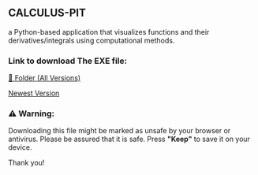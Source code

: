## CALCULUS-PIT
a Python-based application that visualizes functions and their derivatives/integrals using computational methods.

### Link to download The EXE file:

[📂 Folder (All Versions)](https://drive.google.com/drive/folders/1Ve8oh3NoX3ZLcBz2dC5zEJuMa18r6h0O?usp=sharing)

[Newest Version](https://drive.google.com/file/d/1elxcTKzQe_aDfcH4hp90BnMyop3spBIg/view?usp=sharing)

### ⚠️ Warning:  

Downloading this file might be marked as unsafe by your browser or antivirus. Please be assured that it is safe. Press **"Keep"** to save it on your device.  

Thank you! 
